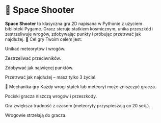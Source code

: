 # 🚀 Space Shooter

**Space Shooter** to klasyczna gra 2D napisana w Pythonie z użyciem biblioteki Pygame. Gracz steruje statkiem kosmicznym, unika przeszkód i zestrzeliwuje wrogów, zdobywając punkty i próbując przetrwać jak najdłużej.
🎯 Cel gry
Twoim celem jest:

Unikać meteorytów i wrogów.

Zestrzeliwać przeciwników.

Zdobywać jak najwięcej punktów.

Przetrwać jak najdłużej – masz tylko 3 życia!

🧠 Mechanika gry
Każdy wrogi statek lub meteoryt może zniszczyć gracza.

Pociski gracza niszczą wrogów i przeszkody.

Gra zwiększa trudność z czasem (meteoryty przyspieszają co 20 sek.).

Wrogowie strzelają do gracza.
